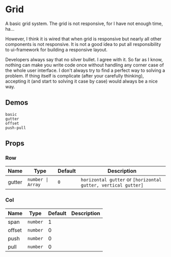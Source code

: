 # Grid
<!--single-column-->
A basic grid system. The grid is not responsive, for I have not enough time, ha...

However, I think it is wired that when grid is responsive but nearly all other components is not responsive. It is not a good idea to put all responsibility to ui-framework for building a responsive layout.

Developers always say that no silver bullet. I agree with it. So far as I know, nothing can make you write code once without handling any corner case of the whole user interface. I don't always try to find a perfect way to solving a problem. If thing itself is complicate (after your carefully thinking), accepting it (and start to solving it case by case) would always be a nice way.

## Demos
```demo
basic
gutter
offset
push-pull
```
## Props

### Row
|Name|Type|Default|Description|
|-|-|-|-|
|gutter|`number \| Array`| `0` | `horizontal gutter` or `[horizontal gutter, vertical gutter]`|

### Col
|Name|Type|Default|Description|
|-|-|-|-|
|span|`number`|1||
|offset|`number`|0||
|push|`number`|0||
|pull|`number`|0||